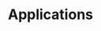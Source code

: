 ---
title: Applications
layout: questions
parent: Questions
grand_parent: CompTIA A+ 220-1102 (Core 2)
permalink: /education/comptia/a-plus/core-two/questions/applications/
questions:
    - question: "You are writing work instructions for third-party app deployments using the CompTIA A+ objectives to guide you. In the section on system requirements for applications, you have covered the following topics

    - 32-bit vs. 64-bit-dependent application requirements
    - Dedicated graphics card vs. integrated (VRAM requirements)
    - RAM requirements
    - CPU requirements
    - External hardware tokens
    
    What additional topic should you include, if any?"
      answer: ""
    - question: "You have downloaded an installer for a third-party app from the vendor’s website. What should you do before proceeding with setup?"
      answer: ""
    - question: "You are writing guidance for departmental managers to request new software installs. You want each manager to consider impacts to the business, operation, network, and devices as part of their request. In terms of impacts to business, you have written guidance to consider support and training requirements. What other topic should you include?"
      answer: ""
---